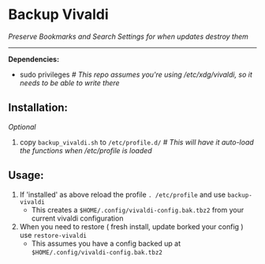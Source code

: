 # Backup Vivaldi  
_Preserve Bookmarks and Search Settings for when updates destroy them_  

---  

__Dependencies:__  
  - sudo privileges  _# This repo assumes you're using /etc/xdg/vivaldi, so it needs to be able to write there_  

## Installation: 
_Optional_  
  1. copy `backup_vivaldi.sh` to `/etc/profile.d/`  _# This will have it auto-load the functions when /etc/profile is loaded_  

## Usage:  
  1. If 'installed' as above reload the profile `. /etc/profile`  and use `backup-vivaldi`  
      - This creates a `$HOME/.config/vivaldi-config.bak.tbz2` from your current vivaldi configuration  
  2. When you need to restore ( fresh install, update borked your config ) use `restore-vivaldi`  
      - This assumes you have a config backed up at `$HOME/.config/vivaldi-config.bak.tbz2`  
